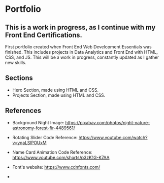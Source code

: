 # Portfolio
## This is a work in progress, as I continue with my Front End Certifications.
First portfolio created when Front End Web Development Essentials was finished. This includes projects in Data Analytics and Front End with HTML, CSS, and JS. This will be a work in progress, constantly updated as I gather new skills.

## Sections
- Hero Section, made using HTML and CSS.
- Projects Section, made using HTML and CSS.

## References
- Background Night Image: https://pixabay.com/photos/night-nature-astronomy-forest-fir-4489561/

- Rotating Slider Code Reference: https://www.youtube.com/watch?v=yqaLSlPOUxM

- Name Card Animation Code Reference: https://www.youtube.com/shorts/p3zK1G-K7AA

- Font's website: https://www.cdnfonts.com/

- 
